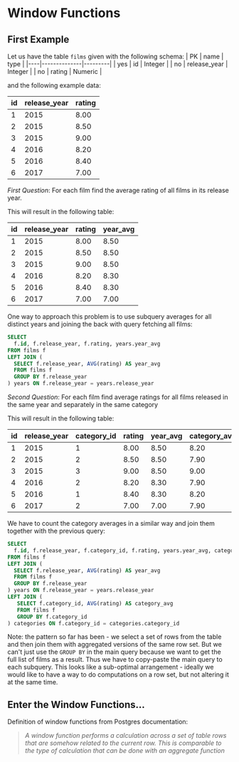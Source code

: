 # Window Functions

## First Example

Let us have the table `films` given with the following schema:
| PK |   name       |  type   |
|----|--------------|---------|
| yes | id           | Integer |
| no  | release_year | Integer |
| no   | rating       | Numeric |

and the following example data:

| id |  release_year  | rating |
|----|----------------|--------|
|  1 |   2015         | 8.00  |
|  2 |   2015         | 8.50   |
|  3 |   2015         | 9.00  |
|  4 |   2016         | 8.20  |
|  5 |   2016         | 8.40  |
|  6 |   2017         | 7.00  |

*First Question*: For each film find the average rating of all films in its release year.

This will result in the following table:

| id  | release_year  | rating  | year_avg  |
|-----|---------------|---------|-----------|
|  1  |   2015        |  8.00   |  8.50     |
|  2  |   2015        |  8.50   |  8.50     |
|  3  |   2015        |  9.00   |  8.50     |
|  4  |   2016        |  8.20   | 8.30      |
| 5   |   2016        |  8.40   | 8.30      |
|  6  |   2017        |  7.00   | 7.00      |

One way to approach this problem is to use subquery averages for all distinct years and joining the back with query fetching all films:

```sql
SELECT
  f.id, f.release_year, f.rating, years.year_avg
FROM films f
LEFT JOIN (
  SELECT f.release_year, AVG(rating) AS year_avg
  FROM films f
  GROUP BY f.release_year
) years ON f.release_year = years.release_year
```
*Second Question*: For each film find average ratings for all films released in the same year and separately in the same category

This will result in the following table:

| id | release_year | category_id | rating | year_avg  | category_avg |
|----|--------------|-------------|--------|-----------|--------------|
| 1  |     2015     |    1        |  8.00  |   8.50    |    8.20      |
| 2  |     2015     |    2        |  8.50  |   8.50    |    7.90      |
| 3  |     2015     |    3        |  9.00  |   8.50    |    9.00      |
| 4  |     2016     |    2        |  8.20  |   8.30    |    7.90      |
| 5  |     2016     |    1        |  8.40  |   8.30    |    8.20      |
| 6  |     2017     |    2        |  7.00  |   7.00    |    7.90      |

We have to count the category averages in a similar way and join them together with the previous query:

```sql
SELECT
  f.id, f.release_year, f.category_id, f.rating, years.year_avg, categories.category_avg
FROM films f
LEFT JOIN (
  SELECT f.release_year, AVG(rating) AS year_avg
  FROM films f
  GROUP BY f.release_year
) years ON f.release_year = years.release_year
LEFT JOIN (
   SELECT f.category_id, AVG(rating) AS category_avg
   FROM films f
   GROUP BY f.category_id
) categories ON f.category_id = categories.category_id
```
Note: the pattern so far has been - we select a set of rows from the table and then join them with aggregated versions of the same row set. But we can't just use the `GROUP BY` in the main query because we want to get the full list of films as a result. Thus we have to copy-paste the main query to each subquery. This looks like a sub-optimal arrangement - ideally we would like to have a way to do computations on a row set, but not altering it at the same time.

## Enter the Window Functions...

Definition of window functions from Postgres documentation:

> _A window function performs a calculation across a set of table rows that are somehow related to the current row. This is  comparable to the type of calculation that can be done with an aggregate function_
